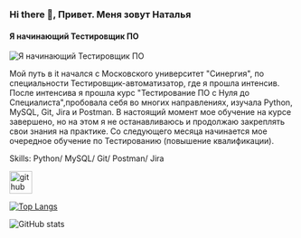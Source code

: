 ### Hi there 👋, Привет. Меня зовут Наталья
#### Я начинающий Тестировщик ПО
![Я начинающий Тестировщик ПО](https://arturssmirnovs.github.io/github-profile-readme-generator/images/banner.png)

Мой путь в it начался с Московского университет "Синергия", по специальности Тестировщик-автоматизатор, где я прошла интенсив. После интенсива я прошла курс "Тестирование ПО с Нуля до Специалиста",пробовала себя во многих направлениях, изучала Python, MySQL, Git, Jira и Postman. В настоящий момент мое обучение на курсе завершено, но на этом я не останавливаюсь и продолжаю закреплять свои знания на практике. Со следующего месяца начинается мое очередное обучение по Тестированию (повышение квалификации).

Skills: Python/ MySQL/ Git/ Postman/ Jira



[<img src='https://cdn.jsdelivr.net/npm/simple-icons@3.0.1/icons/github.svg' alt='github' height='40'>](https://github.com/trifonova18)  

[![Top Langs](https://github-readme-stats.vercel.app/api/top-langs/?username=trifonova18)](https://github.com/anuraghazra/github-readme-stats)

![GitHub stats](https://github-readme-stats.vercel.app/api?username=trifonova18&show_icons=true)  





